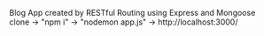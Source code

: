 Blog App created by RESTful Routing using Express and Mongoose
<br />
clone -> "npm i" -> "nodemon app.js" -> http://localhost:3000/
